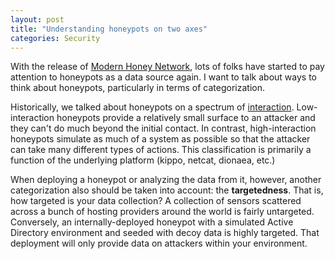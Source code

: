 ```yaml
---
layout: post
title: "Understanding honeypots on two axes"
categories: Security
---
```


With the release of [Modern Honey Network](https://github.com/threatstream/mhn), lots of folks have started to pay attention to honeypots as a data source again. I want to talk about ways to think about honeypots, particularly in terms of categorization.

Historically, we talked about honeypots on a spectrum of [interaction](http://www.honeyd.org/background.php). Low-interaction honeypots provide a relatively small surface to an attacker and they can't do much beyond the initial contact. In contrast, high-interaction honeypots simulate as much of a system as possible so that the attacker can take many different types of actions. This classification is primarily a function of the underlying platform (kippo, netcat, dionaea, etc.)

When deploying a honeypot or analyzing the data from it, however, another categorization also should be taken into account: the **targetedness**. That is, how targeted is your data collection? A collection of sensors scattered across a bunch of hosting providers around the world is fairly untargeted. Conversely, an internally-deployed honeypot with a simulated Active Directory environment and seeded with decoy data is highly targeted. That deployment will only provide data on attackers within your environment.
